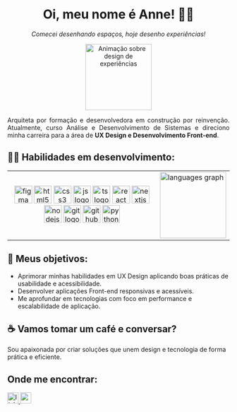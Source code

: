 <div align="center">
  <h1>Oi, meu nome é Anne! 👋🏻</h1>
  <p><em>Comecei desenhando espaços, hoje desenho experiências!</em></p>
  <img
    height="150"
    src="https://media4.giphy.com/media/v1.Y2lkPTc5MGI3NjExNWZzMnd4bW1kNzl6OWdnemxlajQycjY1ZHJxd3MwcTB6bTltcHFiaCZlcD12MV9pbnRlcm5hbF9naWZfYnlfaWQmY3Q9cw/VPnfM9bmR0ZaQo3qtK/giphy.gif"
    alt="Animação sobre design de experiências"
  />
</div>

<div align="justify">
  <p>
    Arquiteta por formação e desenvolvedora em construção por reinvenção.
    Atualmente, curso Análise e Desenvolvimento de Sistemas e direciono minha carreira para a área de
    <strong>UX Design e Desenvolvimento Front-end</strong>.
  </p>
</div>

<h2>👩‍💻 Habilidades em desenvolvimento:</h2>

<table align="center">
  <tr>
    <td align="center">
      <img src="https://cdn.jsdelivr.net/gh/devicons/devicon/icons/figma/figma-original.svg" height="40" alt="figma logo" />
      <img src="https://cdn.jsdelivr.net/gh/devicons/devicon/icons/html5/html5-original.svg" height="40" alt="html5 logo" />
      <img src="https://cdn.jsdelivr.net/gh/devicons/devicon/icons/css3/css3-original.svg" height="40" alt="css3 logo" />
      <img src="https://cdn.jsdelivr.net/gh/devicons/devicon/icons/javascript/javascript-original.svg" height="40" alt="js logo" />
      <img src="https://cdn.jsdelivr.net/gh/devicons/devicon/icons/typescript/typescript-original.svg" height="40" alt="ts logo" />
      <img src="https://cdn.jsdelivr.net/gh/devicons/devicon/icons/react/react-original.svg" height="40" alt="react logo" />
      <img src="https://cdn.jsdelivr.net/gh/devicons/devicon/icons/nextjs/nextjs-original.svg" height="40" alt="nextjs logo" />
      <img src="https://cdn.jsdelivr.net/gh/devicons/devicon/icons/nodejs/nodejs-original.svg" height="40" alt="nodejs logo" />
      <img src="https://cdn.jsdelivr.net/gh/devicons/devicon/icons/git/git-original.svg" height="40" alt="git logo" />
      <img src="https://cdn.jsdelivr.net/gh/devicons/devicon/icons/github/github-original.svg" height="40" alt="github logo" />
      <img src="https://cdn.jsdelivr.net/gh/devicons/devicon/icons/python/python-original.svg" height="40" alt="python logo" />
    </td>
    <td>
      <img
        src="https://github-readme-stats.vercel.app/api/top-langs?username=annecarlini&locale=en&hide_title=false&layout=compact&card_width=320&langs_count=5&theme=dracula&hide_border=false"
        height="150"
        alt="languages graph"
      />
    </td>
  </tr>
</table>

<h2>🎯 Meus objetivos:</h2>
<ul>
  <li>Aprimorar minhas habilidades em UX Design aplicando boas práticas de usabilidade e acessibilidade.</li>
  <li>Desenvolver aplicações Front-end responsivas e acessíveis.</li>
  <li>Me aprofundar em tecnologias com foco em performance e escalabilidade de aplicação.</li>
</ul>

<h2>☕ Vamos tomar um café e conversar?</h2>
<p>Sou apaixonada por criar soluções que unem design e tecnologia de forma prática e eficiente.</p>

<h2>Onde me encontrar:</h2>
<div align="left">
  <a href="https://www.linkedin.com/in/annecarlini/" target="_blank">
    <img src="https://img.shields.io/static/v1?message=LinkedIn&logo=linkedin&label=&color=0077B5&logoColor=white&labelColor=&style=flat" height="25" alt="linkedin logo"  />
  </a>
  <a href="https://mail.google.com/mail/u/0/?fs=1&to=carlinianne1@gmail.com&tf=cm" target="_blank">
    <img src="https://img.shields.io/static/v1?message=Gmail&logo=gmail&label=&color=D14836&logoColor=white&labelColor=&style=flat" height="25" alt="gmail logo"  />
  </a>
</div>
</div>





